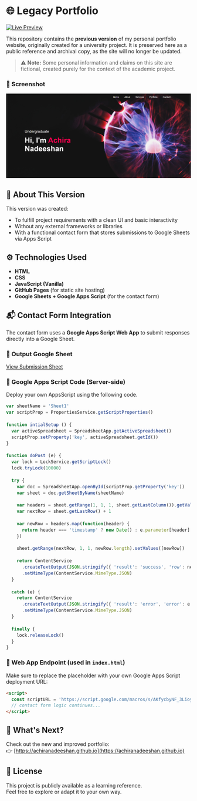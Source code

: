 # 🌐 Legacy Portfolio

[![Live Preview](https://img.shields.io/badge/Live%20Preview-Click%20Here-blue?style=flat-square&logo=github)](https://achiranadeeshan.github.io/legacy-portfolio)

This repository contains the **previous version** of my personal portfolio website, originally created for a university project. It is preserved here as a public reference and archival copy, as the site will no longer be updated.

> ⚠️ **Note:** Some personal information and claims on this site are fictional, created purely for the context of the academic project.



### 📸 Screenshot

![Screenshot of Legacy Portfolio](./screenshot.png)



## 🧾 About This Version

This version was created:
- To fulfill project requirements with a clean UI and basic interactivity
- Without any external frameworks or libraries
- With a functional contact form that stores submissions to Google Sheets via Apps Script



## ⚙️ Technologies Used

- **HTML**
- **CSS**
- **JavaScript (Vanilla)**
- **GitHub Pages** (for static site hosting)
- **Google Sheets + Google Apps Script** (for the contact form)



## 📬 Contact Form Integration

The contact form uses a **Google Apps Script Web App** to submit responses directly into a Google Sheet.



### 🔗 Output Google Sheet
[View Submission Sheet](https://docs.google.com/spreadsheets/d/1d0KB9SoDvNAvHcq305uLKrWmFNuhFgvW-GWPw1_DNT4/edit?usp=sharing)



### 📄 Google Apps Script Code (Server-side)
Deploy your own AppsScript using the following code.
```javascript
var sheetName = 'Sheet1'
var scriptProp = PropertiesService.getScriptProperties()

function intialSetup () {
  var activeSpreadsheet = SpreadsheetApp.getActiveSpreadsheet()
  scriptProp.setProperty('key', activeSpreadsheet.getId())
}

function doPost (e) {
  var lock = LockService.getScriptLock()
  lock.tryLock(10000)

  try {
    var doc = SpreadsheetApp.openById(scriptProp.getProperty('key'))
    var sheet = doc.getSheetByName(sheetName)

    var headers = sheet.getRange(1, 1, 1, sheet.getLastColumn()).getValues()[0]
    var nextRow = sheet.getLastRow() + 1

    var newRow = headers.map(function(header) {
      return header === 'timestamp' ? new Date() : e.parameter[header]
    })

    sheet.getRange(nextRow, 1, 1, newRow.length).setValues([newRow])

    return ContentService
      .createTextOutput(JSON.stringify({ 'result': 'success', 'row': nextRow }))
      .setMimeType(ContentService.MimeType.JSON)
  }

  catch (e) {
    return ContentService
      .createTextOutput(JSON.stringify({ 'result': 'error', 'error': e }))
      .setMimeType(ContentService.MimeType.JSON)
  }

  finally {
    lock.releaseLock()
  }
}
```


### 🔗 Web App Endpoint (used in `index.html`)
Make sure to replace the placeholder with your own Google Apps Script deployment URL:

```html
<script>
  const scriptURL = 'https://script.google.com/macros/s/AKfycbyNF_3LioyzKUteDT0hb2Ai-jP9RGoKYqkDWzmkCQCRipPfRxinCWw644VNXrBoZD49/exec';
  // contact form logic continues...
</script>
```



## 🚀 What's Next?

Check out the new and improved portfolio:  
👉 [https://achiranadeeshan.github.io](https://achiranadeeshan.github.io)



## 📜 License

This project is publicly available as a learning reference.  
Feel free to explore or adapt it to your own way.


